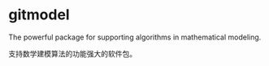 # gitmodel

The powerful package for supporting algorithms in mathematical modeling.

支持数学建模算法的功能强大的软件包。